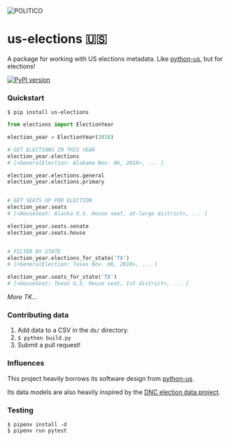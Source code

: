 ![POLITICO](https://www.politico.com/interactives/cdn/images/badge.svg)

# us-elections 🇺🇸

A package for working with US elections metadata. Like [python-us](https://github.com/unitedstates/python-us), but for elections!

[![PyPI version](https://badge.fury.io/py/us-elections.svg)](https://badge.fury.io/py/us-elections)

### Quickstart

```
$ pip install us-elections
```

```python
from elections import ElectionYear

election_year = ElectionYear(2018)

# GET ELECTIONS IN THIS YEAR
election_year.elections
# [<GeneralElection: Alabama Nov. 06, 2018>, ... ]

election_year.elections.general
election_year.elections.primary


# GET SEATS UP FOR ELECTION
election_year.seats
# [<HouseSeat: Alaska U.S. House seat, at-large district>, ... ]

election_year.seats.senate
election_year.seats.house


# FILTER BY STATE
election_year.elections_for_state('TX')
# [<GeneralElection: Texas Nov. 06, 2018>, ... ]

election_year.seats_for_state('TX')
# [<HouseSeat: Texas U.S. House seat, 1st district>, ... ]
```

*More TK...*

### Contributing data

1. Add data to a CSV in the `db/` directory.
2. `$ python build.py`
3. Submit a pull request!

### Influences

This project heavily borrows its software design from [python-us](https://github.com/unitedstates/python-us).

Its data models are also heavily inspired by the [DNC election data project](https://github.com/democrats/data).

### Testing

```
$ pipenv install -d
$ pipenv run pytest
```
